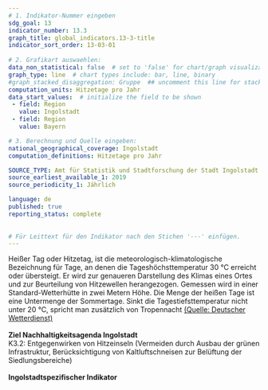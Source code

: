 ```yaml
---
# 1. Indikator-Nummer eingeben 
sdg_goal: 13 
indicator_number: 13.3
graph_title: global_indicators.13-3-title
indicator_sort_order: 13-03-01
 
# 2. Grafikart auswaehlen: 
data_non_statistical: false  # set to 'false' for chart/graph visualization 
graph_type: line  # chart types include: bar, line, binary 
#graph_stacked_disaggregation: Gruppe  ## uncomment this line for stacked bars. eplace 'Geschlecht' with the field of aggregation. 
computation_units: Hitzetage pro Jahr
data_start_values:  # initialize the field to be shown  
 - field: Region 
   value: Ingolstadt 
 - field: Region 
   value: Bayern 

# 3. Berechnung und Quelle eingeben: 
national_geographical_coverage: Ingolstadt 
computation_definitions: Hitzetage pro Jahr

SOURCE_TYPE: Amt für Statistik und Stadtforschung der Stadt Ingolstadt  # data source  
source_earliest_available_1: 2019
source_periodicity_1: Jährlich

language: de   
published: true 
reporting_status: complete
 
 
# Für Leittext für den Indikator nach den Stichen '---' einfügen. 
---
```

Heißer Tag oder Hitzetag, ist die meteorologisch-klimatologische Bezeichnung für Tage, an denen die Tageshöchsttemperatur 30 °C erreicht oder übersteigt. Er wird zur genaueren Darstellung des Klimas eines Ortes und zur Beurteilung von Hitzewellen herangezogen. Gemessen wird in einer Standard-Wetterhütte in zwei Metern Höhe. Die Menge der heißen Tage ist eine Untermenge der Sommertage. Sinkt die Tagestiefsttemperatur nicht unter 20 °C, spricht man zusätzlich von Tropennacht <a href="https://www.dwd.de/DE/service/lexikon/Functions/glossar.html?lv3=101162&lv2=101094">(Quelle: Deutscher Wetterdienst)</a><br>
<br>
<b>Ziel Nachhaltigkeitsagenda Ingolstadt</b><br>
K3.2: Entgegenwirken von Hitzeinseln (Vermeiden durch Ausbau der grünen Infrastruktur, Berücksichtigung von Kaltluftschneisen zur Belüftung der Siedlungsbereiche)<br>
<br>
<b>Ingolstadtspezifischer Indikator</b>
